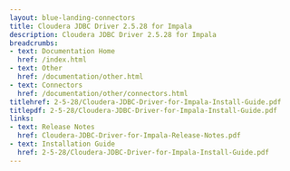 ```yaml
---
layout: blue-landing-connectors
title: Cloudera JDBC Driver 2.5.28 for Impala
description: Cloudera JDBC Driver 2.5.28 for Impala
breadcrumbs:
- text: Documentation Home
  href: /index.html
- text: Other
  href: /documentation/other.html
- text: Connectors
  href: /documentation/other/connectors.html
titlehref: 2-5-28/Cloudera-JDBC-Driver-for-Impala-Install-Guide.pdf
titlepdf: 2-5-28/Cloudera-JDBC-Driver-for-Impala-Install-Guide.pdf
links:
- text: Release Notes
  href: Cloudera-JDBC-Driver-for-Impala-Release-Notes.pdf
- text: Installation Guide
  href: 2-5-28/Cloudera-JDBC-Driver-for-Impala-Install-Guide.pdf
---
```

